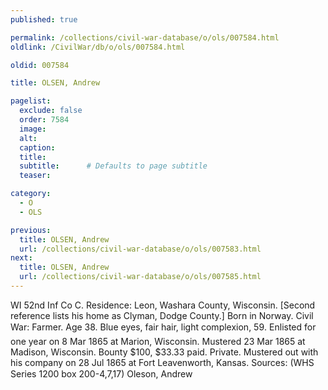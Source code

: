 ```yaml
---
published: true

permalink: /collections/civil-war-database/o/ols/007584.html
oldlink: /CivilWar/db/o/ols/007584.html

oldid: 007584

title: OLSEN, Andrew

pagelist:
  exclude: false
  order: 7584
  image: 
  alt:
  caption:
  title:
  subtitle:      # Defaults to page subtitle
  teaser:

category: 
  - O 
  - OLS

previous:
  title: OLSEN, Andrew
  url: /collections/civil-war-database/o/ols/007583.html  
next:
  title: OLSEN, Andrew
  url: /collections/civil-war-database/o/ols/007585.html   
---
```

WI 52nd Inf Co C. Residence: Leon, Washara County, Wisconsin. [Second reference lists his home as Clyman, Dodge County.] Born in Norway. Civil War: Farmer. Age 38. Blue eyes, fair hair, light complexion, 5&#146;9&#148;. Enlisted for one year on 8 Mar 1865 at Marion, Wisconsin. Mustered 23 Mar 1865 at Madison, Wisconsin. Bounty $100, $33.33 paid. Private. Mustered out with his company on 28 Jul 1865 at Fort Leavenworth, Kansas. Sources: (WHS Series 1200 box 200-4,7,17) &#147;Oleson, Andrew&#148;